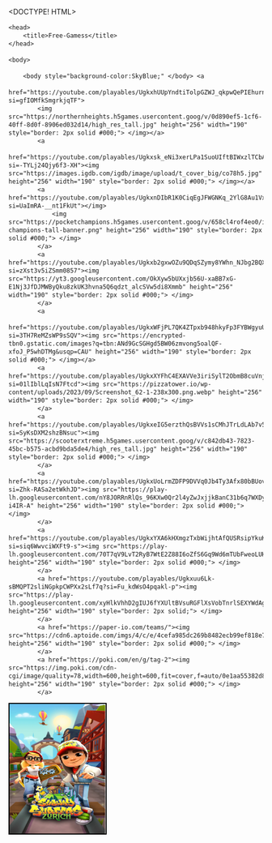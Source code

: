 <DOCTYPE! HTML>
	<html>

	<head>
		<title>Free-Gamess</title>
	</head>

	<body>

		<body style="background-color:SkyBlue;" </body> <a
			href="https://youtube.com/playables/UgkxhUUpYndtiTolpGZWJ_qkpwQePIEhurnK?si=gfIOMfkSmgrkjqTF">
			<img src="https://northernheights.h5games.usercontent.goog/v/0d890ef5-1cf6-40ff-8d0f-8906ed032d14/high_res_tall.jpg" height="256" width="190" style="border: 2px solid #000;"> </img></a>
			<a
				href="https://youtube.com/playables/Ugkxsk_eNi3xerLPa1SuoUIftBIWxzlTCbAN?si=-TYLj24Qjy6f3-XH"><img src="https://images.igdb.com/igdb/image/upload/t_cover_big/co78h5.jpg" height="256" width="190" style="border: 2px solid #000;"> </img></a>
			<a href="https://youtube.com/playables/UgkxnDIbR1K0CiqEgJFWGNKq_2YlG8Au1Vxc?si=UaImRA-__nt1FkUt"></img>
				<img src="https://pocketchampions.h5games.usercontent.goog/v/658cl4rof4eo0/images/pocket-champions-tall-banner.png" height="256" width="190" style="border: 2px solid #000;"> </img>
			</a>
			<a href="https://youtube.com/playables/Ugkxb2gxwOZu9QDqSZymy8YWhn_NJbg2BQXH?si=zXst3v5iZSmm0857"><img src="https://yt3.googleusercontent.com/OkXyw5bUXxjb56U-xaBB7xG-E1Nj3JfDJMWByQku8zkUK3hvna5Q6qdzt_alcSVw5di8Xmmb" height="256" width="190" style="border: 2px solid #000;"> </img>
			</a>
			<a
				href="https://youtube.com/playables/UgkxWFjPL7QK4ZTpxb948hkyFp3FYBWgyuUD?si=3TH7ReMZsWP9sSQV"><img src="https://encrypted-tbn0.gstatic.com/images?q=tbn:ANd9GcSGHgd5BW06zmvong5oalQF-xfoJ_P5whDTMg&usqp=CAU" height="256" width="190" style="border: 2px solid #000;"> </img></a>
			<a href="https://youtube.com/playables/UgkxXYFhC4EXAVVe3iriSylT2ObmB8cuVnjT?si=01lIblLqIsN7Ftcd"><img src="https://pizzatower.io/wp-content/uploads/2023/09/Screenshot_62-1-238x300.png.webp" height="256" width="190" style="border: 2px solid #000;"> </img>
			</a>
			<a href="https://youtube.com/playables/UgkxeIG5erzthQsBVVs1sCMhJTrLdLAb7v5c?si=SyKsDXM2shzBNsuc"><img src="https://scooterxtreme.h5games.usercontent.goog/v/c842db43-7823-45bc-b575-acbd9bda5de4/high_res_tall.jpg" height="256" width="190" style="border: 2px solid #000;"> </img>
			</a>
			<a href="https://youtube.com/playables/UgkxUoLrmZDFP9DVVq0Jb4Ty3Afx80bBUovv?si=Zhk-RASa2etWkhJD"><img src="https://play-lh.googleusercontent.com/nY8JORRnRlQs_96KXw0Qr2l4yZwJxjjkBanC31b6q7WXDyWt7M24efFaedq-i4IR-A" height="256" width="190" style="border: 2px solid #000;"> </img>
			</a>
			<a href="https://youtube.com/playables/UgkxYXA6kHXmgzTxbWijhtAfQUSRsipYkuKm?si=siq6WwvciWXFt9-s"><img src="https://play-lh.googleusercontent.com/70T7qV9LvT2RyB7WtE2Z88I6oZfS6Gq9Wd6mTUbFweoLUHkEjduBsc2rprDuxfa7lw" height="256" width="190" style="border: 2px solid #000;"> </img>
			</a>
			<a href="https://youtube.com/playables/Ugkxuu6Lk-sBMQPT2sliNGpkpCWPXx2sLf7q?si=Fu_kdWsO4pqakl-p"><img src="https://play-lh.googleusercontent.com/xyHlkVhhD2gIUJ6fYXUltBVsuRGFlXsVobTnrlSEXYWdAgaa2hJXE9HhacmRToCOvQ" height="256" width="190" style="border: 2px solid;"> </img>
			</a>
			<a href="https://paper-io.com/teams/"><img src="https://cdn6.aptoide.com/imgs/4/c/e/4cefa985dc269b8482ecb99ef818e79d_screen.png" height="256" width="190" style="border: 2px solid #000;"> </img>
			</a>
			<a href="https://poki.com/en/g/tag-2"><img src="https://img.poki.com/cdn-cgi/image/quality=78,width=600,height=600,fit=cover,f=auto/0e1aa55382d86a9dadaadfdd23c175f6.png" height="256" width="190" style="border: 2px solid #000;"> </img>
			</a>
<a href="https://poki.com/en/g/subway-surfers"> <img src="Images for Free-Gamess/Screenshot 2024-01-15 141454.png" height="256" width="190" style="border: 2px solid #000;"> </img>
		</body>
		</html>
